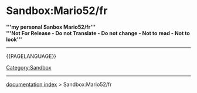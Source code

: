 # Sandbox:Mario52/fr
**'''my personal Sanbox Mario52/fr'''<br />'''Not For Release - Do not Translate - Do not change - Not to read - Not to look'''**


------------------------------------------------------------------------


{{PAGELANGUAGE}}

[Category:Sandbox](Category:Sandbox.md)

---
[documentation index](../README.md) > Sandbox:Mario52/fr
